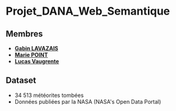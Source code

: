 # Projet_DANA_Web_Semantique

## Membres
- [**Gabin LAVAZAIS**](https://gitlab.univ-nantes.fr/E24A411D)
- [**Marie POINT**](https://gitlab.univ-nantes.fr/mariepoint)
- [**Lucas Vaugrente**](https://gitlab.univ-nantes.fr/E247662Y)

## Dataset
- 34 513 météorites tombées
- Données publiées par la NASA (NASA's Open Data Portal)